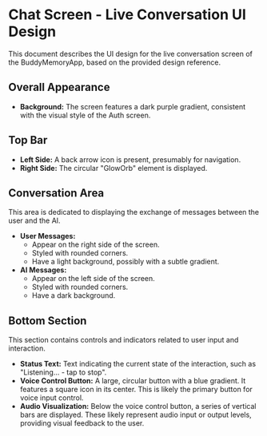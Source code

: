 # Chat Screen - Live Conversation UI Design

This document describes the UI design for the live conversation screen of the BuddyMemoryApp, based on the provided design reference.

## Overall Appearance

*   **Background:** The screen features a dark purple gradient, consistent with the visual style of the Auth screen.

## Top Bar

*   **Left Side:** A back arrow icon is present, presumably for navigation.
*   **Right Side:** The circular "GlowOrb" element is displayed.

## Conversation Area

This area is dedicated to displaying the exchange of messages between the user and the AI.

*   **User Messages:**
    *   Appear on the right side of the screen.
    *   Styled with rounded corners.
    *   Have a light background, possibly with a subtle gradient.
*   **AI Messages:**
    *   Appear on the left side of the screen.
    *   Styled with rounded corners.
    *   Have a dark background.

## Bottom Section

This section contains controls and indicators related to user input and interaction.

*   **Status Text:** Text indicating the current state of the interaction, such as "Listening... - tap to stop".
*   **Voice Control Button:** A large, circular button with a blue gradient. It features a square icon in its center. This is likely the primary button for voice input control.
*   **Audio Visualization:** Below the voice control button, a series of vertical bars are displayed. These likely represent audio input or output levels, providing visual feedback to the user.
